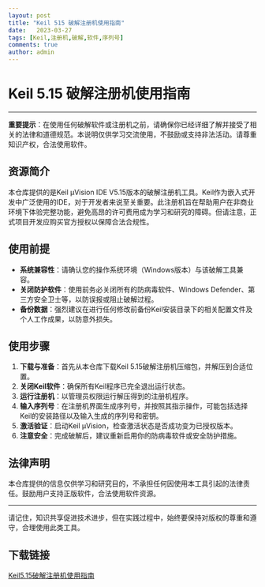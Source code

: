 ```yaml
---
layout: post
title: "Keil 515 破解注册机使用指南"
date:   2023-03-27
tags: [Keil,注册机,破解,软件,序列号]
comments: true
author: admin
---
```

# Keil 5.15 破解注册机使用指南

---

**重要提示**：在使用任何破解软件或注册机之前，请确保你已经详细了解并接受了相关的法律和道德规范。本说明仅供学习交流使用，不鼓励或支持非法活动。请尊重知识产权，合法使用软件。

## 资源简介

本仓库提供的是Keil μVision IDE V5.15版本的破解注册机工具。Keil作为嵌入式开发中广泛使用的IDE，对于开发者来说至关重要。此注册机旨在帮助用户在非商业环境下体验完整功能，避免高昂的许可费用成为学习和研究的障碍。但请注意，正式项目开发应购买官方授权以保障合法合规性。

## 使用前提

- **系统兼容性**：请确认您的操作系统环境（Windows版本）与该破解工具兼容。
- **关闭防护软件**：使用前务必关闭所有的防病毒软件、Windows Defender、第三方安全卫士等，以防误报或阻止破解过程。
- **备份数据**：强烈建议在进行任何修改前备份Keil安装目录下的相关配置文件及个人工作成果，以防意外损失。

## 使用步骤

1. **下载与准备**：首先从本仓库下载Keil 5.15破解注册机压缩包，并解压到合适位置。
2. **关闭Keil软件**：确保所有Keil程序已完全退出运行状态。
3. **运行注册机**：以管理员权限运行解压得到的注册机程序。
4. **输入序列号**：在注册机界面生成序列号，并按照其指示操作，可能包括选择Keil的安装路径以及输入生成的序列号和密钥。
5. **激活验证**：启动Keil μVision，检查激活状态是否成功变为已授权版本。
6. **注意安全**：完成破解后，建议重新启用你的防病毒软件或安全防护措施。

## 法律声明

本仓库提供的信息仅供学习和研究目的，不承担任何因使用本工具引起的法律责任。鼓励用户支持正版软件，合法使用软件资源。

--- 

请记住，知识共享促进技术进步，但在实践过程中，始终要保持对版权的尊重和遵守，合理使用此类工具。

## 下载链接

[Keil5.15破解注册机使用指南](https://pan.quark.cn/s/d8c4e0c462a4)